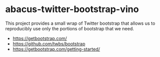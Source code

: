 # abacus-twitter-bootstrap-vino

This project provides a small wrap of Twitter bootstrap that allows us to reproducibly use only the portions of bootstrap that we need.

* https://getbootstrap.com/
* https://github.com/twbs/bootstrap
* https://getbootstrap.com/getting-started/
